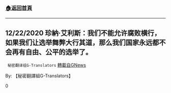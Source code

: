 ###  [:house:返回首頁](https://github.com/ourhimalayas/txt)
---

## 12/22/2020 珍納·艾利斯：我们不能允许腐败横行，如果我们让选举舞弊大行其道，那么我们国家永远都不会再有自由、公平的选举了。
` 秘密翻译组G-Translators` [轉載自GNews](https://gnews.org/zh-hans/681274/)

By: 【秘密翻譯組G-Translators】

0
